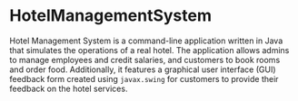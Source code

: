 # HotelManagementSystem

Hotel Management System is a command-line application written in Java that simulates the operations of a real hotel. The application allows admins to manage employees and credit salaries, and customers to book rooms and order food. Additionally, it features a graphical user interface (GUI) feedback form created using `javax.swing` for customers to provide their feedback on the hotel services.
